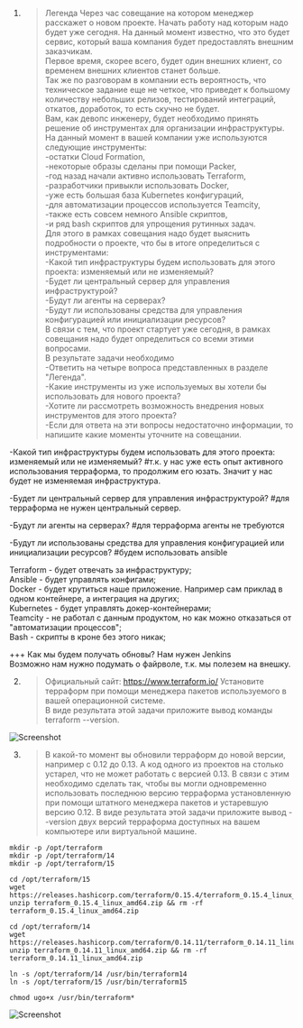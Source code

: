 1. >Легенда
Через час совещание на котором менеджер расскажет о новом проекте. Начать работу над которым надо будет уже сегодня. На данный момент известно, что это будет сервис, который ваша компания будет предоставлять внешним заказчикам.  
Первое время, скорее всего, будет один внешних клиент, со временем внешних клиентов станет больше.  
Так же по разговорам в компании есть вероятность, что техническое задание еще не четкое, что приведет к большому количеству небольших релизов, тестирований интеграций, откатов, доработок, то есть скучно не будет.  
Вам, как девопс инженеру, будет необходимо принять решение об инструментах для организации инфраструктуры. На данный момент в вашей компании уже используются следующие инструменты:  
 -остатки Сloud Formation,  
 -некоторые образы сделаны при помощи Packer,  
 -год назад начали активно использовать Terraform,  
 -разработчики привыкли использовать Docker,  
 -уже есть большая база Kubernetes конфигураций,  
 -для автоматизации процессов используется Teamcity,  
 -также есть совсем немного Ansible скриптов,  
 -и ряд bash скриптов для упрощения рутинных задач.  
Для этого в рамках совещания надо будет выяснить подробности о проекте, что бы в итоге определиться с инструментами:  
 -Какой тип инфраструктуры будем использовать для этого проекта: изменяемый или не изменяемый?  
 -Будет ли центральный сервер для управления инфраструктурой?  
 -Будут ли агенты на серверах?  
 -Будут ли использованы средства для управления конфигурацией или инициализации ресурсов?  
В связи с тем, что проект стартует уже сегодня, в рамках совещания надо будет определиться со всеми этими вопросами.  
В результате задачи необходимо  
-Ответить на четыре вопроса представленных в разделе "Легенда".  
-Какие инструменты из уже используемых вы хотели бы использовать для нового проекта?  
-Хотите ли рассмотреть возможность внедрения новых инструментов для этого проекта?  
-Если для ответа на эти вопросы недостаточно информации, то напишите какие моменты уточните на совещании.  
  
  
 -Какой тип инфраструктуры будем использовать для этого проекта: изменяемый или не изменяемый?  #т.к. у нас уже есть опыт активного использования терраформа, то продолжим его юзать. Значит у нас будет не изменяемая инфраструктура.  
  
 -Будет ли центральный сервер для управления инфраструктурой?  #для терраформа не нужен центральный сервер.  
  
 -Будут ли агенты на серверах?  #для терраформа агенты не требуются  
  
 -Будут ли использованы средства для управления конфигурацией или инициализации ресурсов?  #будем использовать ansible  
  
Terraform - будет отвечать за инфраструктуру;  
Ansible - будет управлять конфигами;  
Docker - будет крутиться наше приложение. Например сам приклад в одном контейнере, а интеграция на других;  
Kubernetes - будет управлять докер-контейнерами;  
Teamcity - не работал с данным продуктом, но как можно отказаться от "автоматизации процессов";  
Bash - скрипты в кроне без этого никак;  
  
+++
Как мы будем получать обновы? Нам нужен Jenkins  
Возможно нам нужно подумать о файрволе, т.к. мы полезем на внешку.  

2. >Официальный сайт: https://www.terraform.io/
Установите терраформ при помощи менеджера пакетов используемого в вашей операционной системе.  
В виде результата этой задачи приложите вывод команды terraform --version.  
  
![Screenshot](https://gitlab.com/SobolevES/devops-netology/-/raw/main/pics/2_terraform1.JPG)  
  
3. >В какой-то момент вы обновили терраформ до новой версии, например с 0.12 до 0.13. 
А код одного из проектов на столько устарел, что не может работать с версией 0.13. 
В связи с этим необходимо сделать так, чтобы вы могли одновременно использовать последнюю версию терраформа установленную при помощи штатного менеджера пакетов и устаревшую версию 0.12.
В виде результата этой задачи приложите вывод --version двух версий терраформа доступных на вашем компьютере или виртуальной машине.
  
```
mkdir -p /opt/terraform
mkdir -p /opt/terraform/14
mkdir -p /opt/terraform/15

cd /opt/terraform/15
wget https://releases.hashicorp.com/terraform/0.15.4/terraform_0.15.4_linux_amd64.zip
unzip terraform_0.15.4_linux_amd64.zip && rm -rf terraform_0.15.4_linux_amd64.zip

cd /opt/terraform/14
wget https://releases.hashicorp.com/terraform/0.14.11/terraform_0.14.11_linux_amd64.zip
unzip terraform_0.14.11_linux_amd64.zip && rm -rf terraform_0.14.11_linux_amd64.zip

ln -s /opt/terraform/14 /usr/bin/terraform14
ln -s /opt/terraform/15 /usr/bin/terraform15

chmod ugo+x /usr/bin/terraform*
```
  
![Screenshot](https://gitlab.com/SobolevES/devops-netology/-/raw/main/pics/3_terraform1.JPG)  